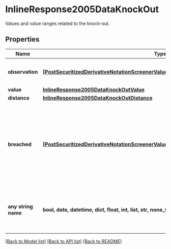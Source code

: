 # InlineResponse2005DataKnockOut

Values and value ranges related to the knock-out.

## Properties
Name | Type | Description | Notes
------------ | ------------- | ------------- | -------------
**observation** | [**[PostSecuritizedDerivativeNotationScreenerValueRangesGetDataKnockOutObservationItems]**](PostSecuritizedDerivativeNotationScreenerValueRangesGetDataKnockOutObservationItems.md) | Values of the barrier observation modality. | [optional] 
**value** | [**InlineResponse2005DataKnockOutValue**](InlineResponse2005DataKnockOutValue.md) |  | [optional] 
**distance** | [**InlineResponse2005DataKnockOutDistance**](InlineResponse2005DataKnockOutDistance.md) |  | [optional] 
**breached** | [**[PostSecuritizedDerivativeNotationScreenerValueRangesGetDataKnockOutBreachedItems]**](PostSecuritizedDerivativeNotationScreenerValueRangesGetDataKnockOutBreachedItems.md) | Indicates whether securitized derivatives with a breached and with a non-breached knock-out barrier are among the results. | [optional] 
**any string name** | **bool, date, datetime, dict, float, int, list, str, none_type** | any string name can be used but the value must be the correct type | [optional]

[[Back to Model list]](../README.md#documentation-for-models) [[Back to API list]](../README.md#documentation-for-api-endpoints) [[Back to README]](../README.md)


